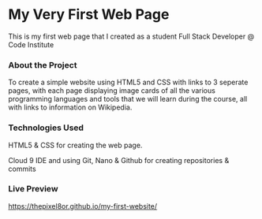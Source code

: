 # My Very First Web Page

This is my first web page that I created as a student Full Stack Developer @ Code Institute

### About the Project

To create a simple website using HTML5 and CSS with links to 3 seperate pages, with each page displaying image cards of all the 
various programming languages and tools that we will learn during the course, all with links to information on 
Wikipedia.

### Technologies Used

HTML5 & CSS for creating the web page.

Cloud 9 IDE and using Git, Nano & Github for creating repositories & commits

### Live Preview  

https://thepixel8or.github.io/my-first-website/